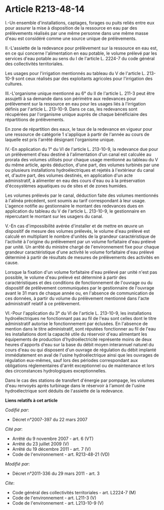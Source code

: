 # Article R213-48-14

I.-Un ensemble d'installations, captages, forages ou puits reliés entre eux pour assurer la mise à disposition de la
ressource en eau par des prélèvements réalisés par une même personne dans une même masse d'eau est considéré comme une source
unique de prélèvements. 

II.-L'assiette de la redevance pour prélèvement sur la ressource en eau est, en ce qui concerne l'alimentation en eau
potable, le volume prélevé par les services d'eau potable au sens du I de l'article L. 2224-7 du code général des
collectivités territoriales. 

Les usages pour l'irrigation mentionnés au tableau du V de l'article L. 213-10-9 sont ceux réalisés par des exploitants
agricoles pour l'irrigation des cultures. 

III.-L'organisme unique mentionné au 6° du II de l'article L. 211-3 peut être assujetti à sa demande dans son périmètre aux
redevances pour prélèvement sur la ressource en eau pour les usages liés à l'irrigation définis par l'article L. 213-10-9.
Dans ce cas, les redevances sont récupérées par l'organisme unique auprès de chaque bénéficiaire des répartitions de
prélèvements. 

En zone de répartition des eaux, le taux de la redevance en vigueur pour une ressource de catégorie 1 s'applique à partir de
l'année au cours de laquelle est pris l'arrêté désignant l'organisme unique. 

IV.-En application du 1° du VI de l'article L. 213-10-9, la redevance due pour un prélèvement d'eau destiné à l'alimentation
d'un canal est calculée au prorata des volumes utilisés pour chaque usage mentionné au tableau du V du même article, après
déduction, d'une part, des volumes turbinés par une ou plusieurs installations hydroélectriques et rejetés à l'extérieur du
canal et, d'autre part, des volumes destinés, en application d'un acte administratif, à alimenter en eau des cours d'eau ou à
la préservation d'écosystèmes aquatiques ou de sites et de zones humides. 

Les volumes prélevés par le canal, déduction faite des volumes mentionnés à l'alinéa précédent, sont soumis au tarif
correspondant à leur usage. L'agence notifie au gestionnaire le montant des redevances dues en application du tableau du V de
l'article L. 213-10-9, le gestionnaire en répercutant le montant sur les usagers du canal. 

V.-En cas d'impossibilité avérée d'installer et de mettre en œuvre un dispositif de mesure des volumes prélevés, le volume
d'eau prélevé est calculé en multipliant le nombre d'unités de la grandeur caractéristique de l'activité à l'origine du
prélèvement par un volume forfaitaire d'eau prélevé par unité. Un arrêté du ministre chargé de l'environnement fixe pour
chaque grandeur caractéristique d'une activité le volume forfaitaire d'eau prélevé déterminé à partir de résultats de mesures
de prélèvements des activités en cause. 

Lorsque la fixation d'un volume forfaitaire d'eau prélevé par unité n'est pas possible, le volume d'eau prélevé est déterminé
à partir des caractéristiques et des conditions de fonctionnement de l'ouvrage ou du dispositif de prélèvement communiquées
par le gestionnaire de l'ouvrage avant le 31 mars de chaque année ou, en l'absence de communication de ces données, à partir
du volume du prélèvement mentionné dans l'acte administratif relatif à ce prélèvement. 

VI.-Pour l'application du 3° du VI de l'article L. 213-10-9, les installations hydroélectriques ne fonctionnant pas au fil de
l'eau sont celles dont le titre administratif autorise le fonctionnement par éclusées. En l'absence de mention dans le titre
administratif, sont réputées fonctionner au fil de l'eau les installations dont la capacité utile du réservoir d'eau
alimentant les équipements de production d'hydroélectricité représente moins de deux heures d'apports d'eau sur la base du
débit moyen interannuel naturel du cours d'eau ou qui disposent d'un ouvrage de régulation du débit implanté immédiatement en
aval de l'usine hydroélectrique ainsi que les ouvrages de régulation eux-mêmes, sauf lors des périodes correspondant aux
obligations réglementaires d'arrêt exceptionnel ou de maintenance et lors des circonstances hydrologiques exceptionnelles. 

Dans le cas des stations de transfert d'énergie par pompage, les volumes d'eau renvoyés après turbinage dans le réservoir à
l'amont de l'usine hydroélectrique sont déduits de l'assiette de la redevance.

**Liens relatifs à cet article**

_Codifié par_:

  - Décret n°2007-397 du 22 mars 2007

_Cité par_:

  - Arrêté du 9 novembre 2007 - art. 6 (VT)
  - Arrêté du 23 juillet 2009 (V)
  - Arrêté du 19 décembre 2011 - art. 7 (V)
  - Code de l'environnement - art. R213-48-21 (VD)

_Modifié par_:

  - Décret n°2011-336 du 29 mars 2011 - art. 3

_Cite_:

  - Code général des collectivités territoriales - art. L2224-7 (M)
  - Code de l'environnement - art. L211-3 (V)
  - Code de l'environnement - art. L213-10-9 (V)
